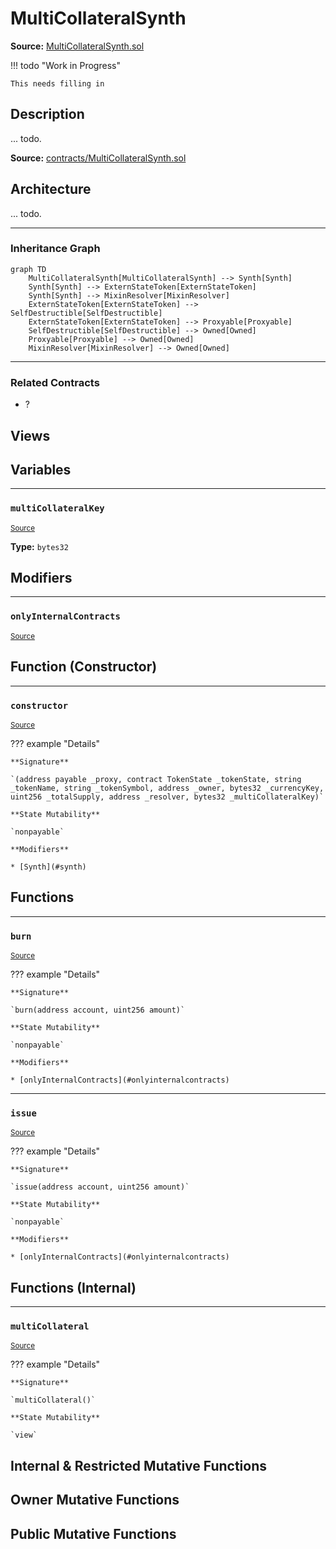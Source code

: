 # MultiCollateralSynth

**Source:** [MultiCollateralSynth.sol](https://github.com/Synthetixio/synthetix/blob/master/contracts/MultiCollateralSynth.sol)


!!! todo "Work in Progress"


    This needs filling in

## Description

... todo.



**Source:** [contracts/MultiCollateralSynth.sol](https://github.com/Synthetixio/synthetix/tree/v2.21.15contracts/MultiCollateralSynth.sol)

## Architecture

... todo.


<!--centered-image>
    ![Architecture Graph](../img/graphs/todo-architecture.svg)
</centered-image-->









---
### Inheritance Graph

```mermaid
graph TD
    MultiCollateralSynth[MultiCollateralSynth] --> Synth[Synth]
    Synth[Synth] --> ExternStateToken[ExternStateToken]
    Synth[Synth] --> MixinResolver[MixinResolver]
    ExternStateToken[ExternStateToken] --> SelfDestructible[SelfDestructible]
    ExternStateToken[ExternStateToken] --> Proxyable[Proxyable]
    SelfDestructible[SelfDestructible] --> Owned[Owned]
    Proxyable[Proxyable] --> Owned[Owned]
    MixinResolver[MixinResolver] --> Owned[Owned]
```


---
### Related Contracts

- ?

## Views

## Variables


---
### `multiCollateralKey`

<sub>[Source](https://github.com/Synthetixio/synthetix/tree/v2.21.15contracts/MultiCollateralSynth.sol#L9)</sub>





**Type:** `bytes32`

## Modifiers


---
### `onlyInternalContracts`

<sub>[Source](https://github.com/Synthetixio/synthetix/tree/v2.21.15contracts/MultiCollateralSynth.sol#L58)</sub>



## Function (Constructor)


---
### `constructor`

<sub>[Source](https://github.com/Synthetixio/synthetix/tree/v2.21.15contracts/MultiCollateralSynth.sol#L13)</sub>



??? example "Details"

    **Signature**

    `(address payable _proxy, contract TokenState _tokenState, string _tokenName, string _tokenSymbol, address _owner, bytes32 _currencyKey, uint256 _totalSupply, address _resolver, bytes32 _multiCollateralKey)`

    **State Mutability**

    `nonpayable`

    **Modifiers**

    * [Synth](#synth)

## Functions


---
### `burn`

<sub>[Source](https://github.com/Synthetixio/synthetix/tree/v2.21.15contracts/MultiCollateralSynth.sol#L51)</sub>



??? example "Details"

    **Signature**

    `burn(address account, uint256 amount)`

    **State Mutability**

    `nonpayable`

    **Modifiers**

    * [onlyInternalContracts](#onlyinternalcontracts)


---
### `issue`

<sub>[Source](https://github.com/Synthetixio/synthetix/tree/v2.21.15contracts/MultiCollateralSynth.sol#L42)</sub>



??? example "Details"

    **Signature**

    `issue(address account, uint256 amount)`

    **State Mutability**

    `nonpayable`

    **Modifiers**

    * [onlyInternalContracts](#onlyinternalcontracts)

## Functions (Internal)


---
### `multiCollateral`

<sub>[Source](https://github.com/Synthetixio/synthetix/tree/v2.21.15contracts/MultiCollateralSynth.sol#L31)</sub>



??? example "Details"

    **Signature**

    `multiCollateral()`

    **State Mutability**

    `view`

## Internal & Restricted Mutative Functions

## Owner Mutative Functions

## Public Mutative Functions

